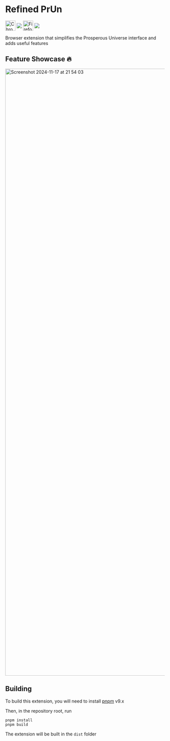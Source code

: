 # Refined PrUn

[link-chrome]: https://chromewebstore.google.com/detail/refined-prun/coabeheneafgglpakallmkienlidgaof 'Version published on Chrome Web Store'

[link-firefox]: https://addons.mozilla.org/en-US/firefox/addon/refined-prun/ 'Version published on Mozilla Add-ons'

[<img src="https://raw.githubusercontent.com/alrra/browser-logos/90fdf03c/src/chrome/chrome.svg" width="32" alt="Chrome" valign="middle">][link-chrome] [<img valign="middle" src="https://img.shields.io/chrome-web-store/v/hlepfoohegkhhmjieoechaddaejaokhf.svg?label=%20">][link-chrome]
[<img src="https://raw.githubusercontent.com/alrra/browser-logos/90fdf03c/src/firefox/firefox.svg" width="32" alt="Firefox" valign="middle">][link-firefox] [<img valign="middle" src="https://img.shields.io/amo/v/refined-github-.svg?label=%20">][link-firefox]

Browser extension that simplifies the Prosperous Universe interface and adds useful features

## Feature Showcase 🔥

<img width="1920" alt="Screenshot 2024-11-17 at 21 54 03" src="https://github.com/user-attachments/assets/ed442f0e-297e-4f62-b539-7057e4a3b30f">

## Building

To build this extension, you will need to install [pnpm](https://pnpm.io/) v9.x

Then, in the repository root, run

```
pnpm install
pnpm build
```

The extension will be built in the `dist` folder

